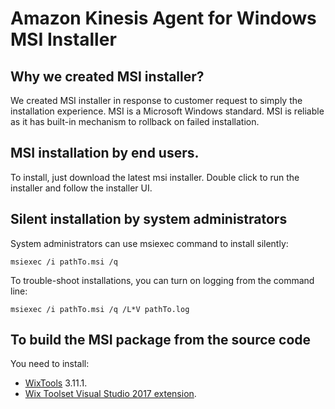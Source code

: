 # Amazon Kinesis Agent for Windows MSI Installer

## Why we created MSI installer?

We created MSI installer in response to customer request to simply the installation experience. MSI is a Microsoft Windows standard. MSI is reliable as it has built-in mechanism to rollback on failed installation.

## MSI installation by end users.

To install, just download the latest msi installer. Double click to run the installer and follow the installer UI.

## Silent installation by system administrators

System administrators can use msiexec command to install silently:

```
msiexec /i pathTo.msi /q
```

To trouble-shoot installations, you can turn on logging from the command line:

```
msiexec /i pathTo.msi /q /L*V pathTo.log 
```

## To build the MSI package from the source code

You need to install:

* [WixTools](http://wixtoolset.org/releases/) 3.11.1.
* [Wix Toolset Visual Studio 2017 extension](https://marketplace.visualstudio.com/items?itemName=RobMensching.WixToolsetVisualStudio2017Extension).
